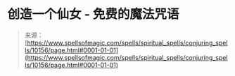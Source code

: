 <!--yml

category: 未分类

date: 2024-06-12 18:46:49

-->

# 创造一个仙女 - 免费的魔法咒语

> 来源：[https://www.spellsofmagic.com/spells/spiritual_spells/conjuring_spells/10156/page.html#0001-01-01](https://www.spellsofmagic.com/spells/spiritual_spells/conjuring_spells/10156/page.html#0001-01-01)
